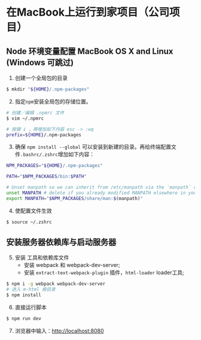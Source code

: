 # 在MacBook上运行到家项目（公司项目）

## Node 环境变量配置 MacBook OS X and Linux (Windows 可跳过)
1. 创建一个全局包的目录
```sh
$ mkdir "${HOME}/.npm-packages"
```
2. 指定`npm`安装全局包的存储位置。  
```sh
# 创建／编辑 .npmrc 文件
$ vim ~/.npmrc

# 按键 i ，再增加如下内容 esc -> :wq
prefix=${HOME}/.npm-packages
```
3. 确保 `npm install --global` 可以安装到新建的目录。再给终端配置文件`.bashrc/.zshrc`增加如下内容：
```sh
NPM_PACKAGES="${HOME}/.npm-packages"

PATH="$NPM_PACKAGES/bin:$PATH"

# Unset manpath so we can inherit from /etc/manpath via the `manpath` command
unset MANPATH # delete if you already modified MANPATH elsewhere in your config
export MANPATH="$NPM_PACKAGES/share/man:$(manpath)"

```
4. 使配置文件生效
```sh
$ source ~/.zshrc
```
## 安装服务器依赖库与启动服务器
5. 安装 工具和依赖库文件
    - 安装 webpack 和 webpack-dev-server;
    - 安装 `extract-text-webpack-plugin` 插件，`html-loader` loader工具;
```sh
$ npm i -g webpack webpack-dev-server
# 进入 m-html 根目录
$ npm install
```
6. 直接运行脚本
```sh
$ npm run dev
```
7. 浏览器中输入：[http://localhost:8080](http://localhost:8080)
